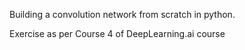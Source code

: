 Building a convolution network from scratch in python.

Exercise as per Course 4 of DeepLearning.ai course
